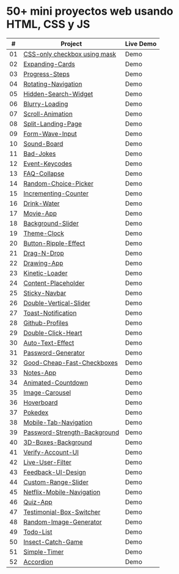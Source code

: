 # 50+ mini proyectos web usando HTML, CSS y JS

|  #  | Project                                                                                                              | Live Demo |
| :-: | -------------------------------------------------------------------------------------------------------------------- | --------- |
| 01  | [CSS-only checkbox using mask](https://github.com/oigomezz/my-web-components/tree/main/Checkbox-Using-Mask)          | Demo      |
| 02  | [Expanding-Cards](https://github.com/oigomezz/my-web-components/tree/main/Expanding-Cards)                           | Demo      |
| 03  | [Progress-Steps](https://github.com/oigomezz/my-web-components/tree/main/Progress-Steps)                             | Demo      |
| 04  | [Rotating-Navigation](https://github.com/oigomezz/my-web-components/tree/main/Rotating-Nav-Animation)                | Demo      |
| 05  | [Hidden-Search-Widget](https://github.com/oigomezz/my-web-components/tree/main/Hidden-Search-Widget)                 | Demo      |
| 06  | [Blurry-Loading](https://github.com/oigomezz/my-web-components/tree/main/Blurry-Loading)                             | Demo      |
| 07  | [Scroll-Animation](https://github.com/oigomezz/my-web-components/tree/main/Scroll-Animation)                         | Demo      |
| 08  | [Split-Landing-Page](https://github.com/oigomezz/my-web-components/tree/main/Split-Landing-Page)                     | Demo      |
| 09  | [Form-Wave-Input](https://github.com/oigomezz/my-web-components/tree/main/Form-Wave-Input)                           | Demo      |
| 10  | [Sound-Board](https://github.com/oigomezz/my-web-components/tree/main/Sound-Board)                                   | Demo      |
| 11  | [Bad-Jokes](https://github.com/oigomezz/my-web-components/tree/main/Bad-Jokes)                                       | Demo      |
| 12  | [Event-Keycodes](https://github.com/oigomezz/my-web-components/tree/main/Event-Keycodes)                             | Demo      |
| 13  | [FAQ-Collapse](https://github.com/oigomezz/my-web-components/tree/main/FAQ-Collapse)                                 | Demo      |
| 14  | [Random-Choice-Picker](https://github.com/oigomezz/my-web-components/tree/main/Random-Choice-Picker)                 | Demo      |
| 15  | [Incrementing-Counter](https://github.com/oigomezz/my-web-components/tree/main/Incrementing-Counter)                 | Demo      |
| 16  | [Drink-Water](https://github.com/oigomezz/my-web-components/tree/main/Drink-Water)                                   | Demo      |
| 17  | [Movie-App](https://github.com/oigomezz/my-web-components/tree/main/Movie-App)                                       | Demo      |
| 18  | [Background-Slider](https://github.com/oigomezz/my-web-components/tree/main/Background-Slider)                       | Demo      |
| 19  | [Theme-Clock](https://github.com/oigomezz/my-web-components/tree/main/Theme-Clock)                                   | Demo      |
| 20  | [Button-Ripple-Effect](https://github.com/oigomezz/my-web-components/tree/main/Button-Ripple-Effect)                 | Demo      |
| 21  | [Drag-N-Drop](https://github.com/oigomezz/my-web-components/tree/main/Drag-N-Drop)                                   | Demo      |
| 22  | [Drawing-App](https://github.com/oigomezz/my-web-components/tree/main/Drawing-App)                                   | Demo      |
| 23  | [Kinetic-Loader](https://github.com/oigomezz/my-web-components/tree/main/Kinetic-Loader)                             | Demo      |
| 24  | [Content-Placeholder](https://github.com/oigomezz/my-web-components/tree/main/Content-Placeholder)                   | Demo      |
| 25  | [Sticky-Navbar](https://github.com/oigomezz/my-web-components/tree/main/Sticky-Navbar)                               | Demo      |
| 26  | [Double-Vertical-Slider](https://github.com/oigomezz/my-web-components/tree/main/Double-Vertical-Slider)             | Demo      |
| 27  | [Toast-Notification](https://github.com/oigomezz/my-web-components/tree/main/Toast-Notification)                     | Demo      |
| 28  | [Github-Profiles](https://github.com/oigomezz/my-web-components/tree/main/Github-Profiles)                           | Demo      |
| 29  | [Double-Click-Heart](https://github.com/oigomezz/my-web-components/tree/main/Double-Click-Heart)                     | Demo      |
| 30  | [Auto-Text-Effect](https://github.com/oigomezz/my-web-components/tree/main/Auto-Text-Effect)                         | Demo      |
| 31  | [Password-Generator](https://github.com/oigomezz/my-web-components/tree/main/Password-Generator)                     | Demo      |
| 32  | [Good-Cheap-Fast-Checkboxes](https://github.com/oigomezz/my-web-components/tree/main/Good-Cheap-Fast-Checkboxes)     | Demo      |
| 33  | [Notes-App](https://github.com/oigomezz/my-web-components/tree/main/Notes-App)                                       | Demo      |
| 34  | [Animated-Countdown](https://github.com/oigomezz/my-web-components/tree/main/Animated-Countdown)                     | Demo      |
| 35  | [Image-Carousel](https://github.com/oigomezz/my-web-components/tree/main/Image-Carousel)                             | Demo      |
| 36  | [Hoverboard](https://github.com/oigomezz/my-web-components/tree/main/Hoverboard)                                     | Demo      |
| 37  | [Pokedex](https://github.com/oigomezz/my-web-components/tree/main/Pokedex)                                           | Demo      |
| 38  | [Mobile-Tab-Navigation](https://github.com/oigomezz/my-web-components/tree/main/Mobile-Tab-Navigation)               | Demo      |
| 39  | [Password-Strength-Background](https://github.com/oigomezz/my-web-components/tree/main/Password-Strength-Background) | Demo      |
| 40  | [3D-Boxes-Background](https://github.com/oigomezz/my-web-components/tree/main/3D-Boxes-Background)                   | Demo      |
| 41  | [Verify-Account-UI](https://github.com/oigomezz/my-web-components/tree/main/Verify-Account-UI)                       | Demo      |
| 42  | [Live-User-Filter](https://github.com/oigomezz/my-web-components/tree/main/Live-User-Filter)                         | Demo      |
| 43  | [Feedback-UI-Design](https://github.com/oigomezz/my-web-components/tree/main/Feedback-UI-Design)                     | Demo      |
| 44  | [Custom-Range-Slider](https://github.com/oigomezz/my-web-components/tree/main/Custom-Range-Slider)                   | Demo      |
| 45  | [Netflix-Mobile-Navigation](https://github.com/oigomezz/my-web-components/tree/main/Netflix-Mobile-Navigation)       | Demo      |
| 46  | [Quiz-App](https://github.com/oigomezz/my-web-components/tree/main/Quiz-App)                                         | Demo      |
| 47  | [Testimonial-Box-Switcher](https://github.com/oigomezz/my-web-components/tree/main/Testimonial-Box-Switcher)         | Demo      |
| 48  | [Random-Image-Generator](https://github.com/oigomezz/my-web-components/tree/main/Random-Image-Generator)             | Demo      |
| 49  | [Todo-List](https://github.com/oigomezz/my-web-components/tree/main/Todo-List)                                       | Demo      |
| 50  | [Insect-Catch-Game](https://github.com/oigomezz/my-web-components/tree/main/Insect-Catch-Game)                       | Demo      |
| 51  | [Simple-Timer](https://github.com/oigomezz/my-web-components/tree/main/Simple-Timer)                                 | Demo      |
| 52  | [Accordion](https://github.com/oigomezz/my-web-components/tree/main/Accordion)                                       | Demo      |
